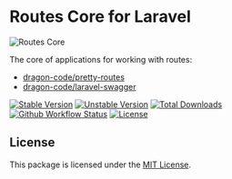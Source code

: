 # Routes Core for Laravel

<img src="https://preview.dragon-code.pro/TheDragonCode/routes-core.svg?brand=laravel" alt="Routes Core"/>

The core of applications for working with routes:

* [dragon-code/pretty-routes](https://github.com/TheDragonCode/pretty-routes)
* [dragon-code/laravel-swagger](https://github.com/TheDragonCode/laravel-swagger)

[![Stable Version][badge_stable]][link_packagist]
[![Unstable Version][badge_unstable]][link_packagist]
[![Total Downloads][badge_downloads]][link_packagist]
[![Github Workflow Status][badge_build]][link_build]
[![License][badge_license]][link_license]


## License

This package is licensed under the [MIT License](LICENSE).


[badge_build]:      https://img.shields.io/github/actions/workflow/status/TheDragonCode/laravel-routes-core/phpunit.yml?style=flat-square

[badge_downloads]:  https://img.shields.io/packagist/dt/dragon-code/laravel-routes-core.svg?style=flat-square

[badge_license]:    https://img.shields.io/packagist/l/dragon-code/laravel-routes-core.svg?style=flat-square

[badge_stable]:     https://img.shields.io/github/v/release/TheDragonCode/laravel-routes-core?label=stable&style=flat-square

[badge_unstable]:   https://img.shields.io/badge/unstable-dev--master-orange?style=flat-square

[link_build]:       https://github.com/TheDragonCode/laravel-routes-core/actions

[link_license]:     LICENSE

[link_packagist]:   https://packagist.org/packages/dragon-code/laravel-routes-core

